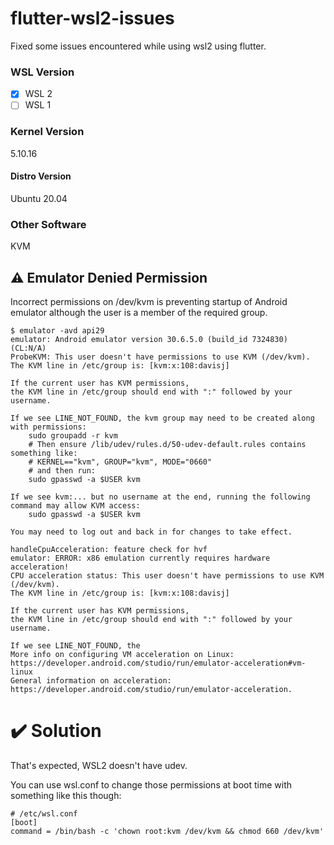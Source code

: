 # flutter-wsl2-issues
Fixed some issues encountered while using wsl2 using flutter.

### WSL Version
- [x] WSL 2
- [ ] WSL 1
 
### Kernel Version
5.10.16

#### Distro Version
Ubuntu 20.04

### Other Software
KVM

## :warning: Emulator Denied Permission

Incorrect permissions on /dev/kvm is preventing startup of Android emulator although the user is a member of the required group.

```
$ emulator -avd api29
emulator: Android emulator version 30.6.5.0 (build_id 7324830) (CL:N/A)
ProbeKVM: This user doesn't have permissions to use KVM (/dev/kvm).
The KVM line in /etc/group is: [kvm:x:108:davisj]

If the current user has KVM permissions,
the KVM line in /etc/group should end with ":" followed by your username.

If we see LINE_NOT_FOUND, the kvm group may need to be created along with permissions:
    sudo groupadd -r kvm
    # Then ensure /lib/udev/rules.d/50-udev-default.rules contains something like:
    # KERNEL=="kvm", GROUP="kvm", MODE="0660"
    # and then run:
    sudo gpasswd -a $USER kvm

If we see kvm:... but no username at the end, running the following command may allow KVM access:
    sudo gpasswd -a $USER kvm

You may need to log out and back in for changes to take effect.

handleCpuAcceleration: feature check for hvf
emulator: ERROR: x86 emulation currently requires hardware acceleration!
CPU acceleration status: This user doesn't have permissions to use KVM (/dev/kvm).
The KVM line in /etc/group is: [kvm:x:108:davisj]

If the current user has KVM permissions,
the KVM line in /etc/group should end with ":" followed by your username.

If we see LINE_NOT_FOUND, the
More info on configuring VM acceleration on Linux:
https://developer.android.com/studio/run/emulator-acceleration#vm-linux
General information on acceleration: https://developer.android.com/studio/run/emulator-acceleration.
```

# :heavy_check_mark: Solution
That's expected, WSL2 doesn't have udev.

You can use wsl.conf to change those permissions at boot time with something like this though:
```
# /etc/wsl.conf
[boot]
command = /bin/bash -c 'chown root:kvm /dev/kvm && chmod 660 /dev/kvm'
```
